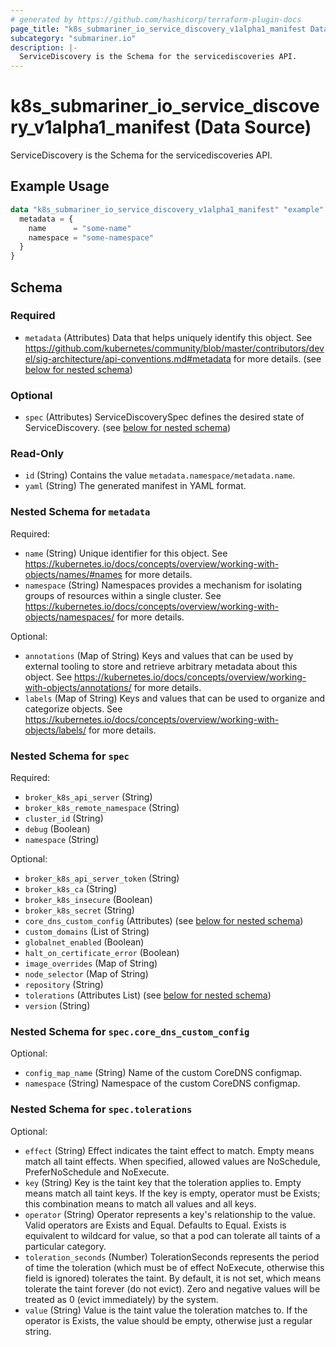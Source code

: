 ```yaml
---
# generated by https://github.com/hashicorp/terraform-plugin-docs
page_title: "k8s_submariner_io_service_discovery_v1alpha1_manifest Data Source - terraform-provider-k8s"
subcategory: "submariner.io"
description: |-
  ServiceDiscovery is the Schema for the servicediscoveries API.
---
```


# k8s_submariner_io_service_discovery_v1alpha1_manifest (Data Source)

ServiceDiscovery is the Schema for the servicediscoveries API.

## Example Usage

```terraform
data "k8s_submariner_io_service_discovery_v1alpha1_manifest" "example" {
  metadata = {
    name      = "some-name"
    namespace = "some-namespace"
  }
}
```

<!-- schema generated by tfplugindocs -->
## Schema

### Required

- `metadata` (Attributes) Data that helps uniquely identify this object. See https://github.com/kubernetes/community/blob/master/contributors/devel/sig-architecture/api-conventions.md#metadata for more details. (see [below for nested schema](#nestedatt--metadata))

### Optional

- `spec` (Attributes) ServiceDiscoverySpec defines the desired state of ServiceDiscovery. (see [below for nested schema](#nestedatt--spec))

### Read-Only

- `id` (String) Contains the value `metadata.namespace/metadata.name`.
- `yaml` (String) The generated manifest in YAML format.

<a id="nestedatt--metadata"></a>
### Nested Schema for `metadata`

Required:

- `name` (String) Unique identifier for this object. See https://kubernetes.io/docs/concepts/overview/working-with-objects/names/#names for more details.
- `namespace` (String) Namespaces provides a mechanism for isolating groups of resources within a single cluster. See https://kubernetes.io/docs/concepts/overview/working-with-objects/namespaces/ for more details.

Optional:

- `annotations` (Map of String) Keys and values that can be used by external tooling to store and retrieve arbitrary metadata about this object. See https://kubernetes.io/docs/concepts/overview/working-with-objects/annotations/ for more details.
- `labels` (Map of String) Keys and values that can be used to organize and categorize objects. See https://kubernetes.io/docs/concepts/overview/working-with-objects/labels/ for more details.


<a id="nestedatt--spec"></a>
### Nested Schema for `spec`

Required:

- `broker_k8s_api_server` (String)
- `broker_k8s_remote_namespace` (String)
- `cluster_id` (String)
- `debug` (Boolean)
- `namespace` (String)

Optional:

- `broker_k8s_api_server_token` (String)
- `broker_k8s_ca` (String)
- `broker_k8s_insecure` (Boolean)
- `broker_k8s_secret` (String)
- `core_dns_custom_config` (Attributes) (see [below for nested schema](#nestedatt--spec--core_dns_custom_config))
- `custom_domains` (List of String)
- `globalnet_enabled` (Boolean)
- `halt_on_certificate_error` (Boolean)
- `image_overrides` (Map of String)
- `node_selector` (Map of String)
- `repository` (String)
- `tolerations` (Attributes List) (see [below for nested schema](#nestedatt--spec--tolerations))
- `version` (String)

<a id="nestedatt--spec--core_dns_custom_config"></a>
### Nested Schema for `spec.core_dns_custom_config`

Optional:

- `config_map_name` (String) Name of the custom CoreDNS configmap.
- `namespace` (String) Namespace of the custom CoreDNS configmap.


<a id="nestedatt--spec--tolerations"></a>
### Nested Schema for `spec.tolerations`

Optional:

- `effect` (String) Effect indicates the taint effect to match. Empty means match all taint effects. When specified, allowed values are NoSchedule, PreferNoSchedule and NoExecute.
- `key` (String) Key is the taint key that the toleration applies to. Empty means match all taint keys. If the key is empty, operator must be Exists; this combination means to match all values and all keys.
- `operator` (String) Operator represents a key's relationship to the value. Valid operators are Exists and Equal. Defaults to Equal. Exists is equivalent to wildcard for value, so that a pod can tolerate all taints of a particular category.
- `toleration_seconds` (Number) TolerationSeconds represents the period of time the toleration (which must be of effect NoExecute, otherwise this field is ignored) tolerates the taint. By default, it is not set, which means tolerate the taint forever (do not evict). Zero and negative values will be treated as 0 (evict immediately) by the system.
- `value` (String) Value is the taint value the toleration matches to. If the operator is Exists, the value should be empty, otherwise just a regular string.
